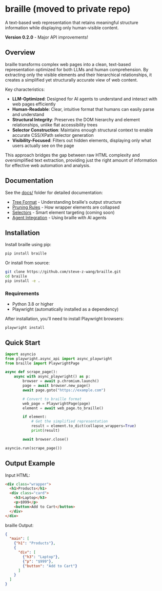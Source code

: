 # braille (moved to private repo)

A text-based web representation that retains meaningful structure information while displaying only human-visible content.

**Version 0.2.0** - Major API improvements!

## Overview

braille transforms complex web pages into a clean, text-based representation optimized for both LLMs and human comprehension. By extracting only the visible elements and their hierarchical relationships, it creates a simplified yet structurally accurate view of web content.

Key characteristics:
- **LLM-Optimized**: Designed for AI agents to understand and interact with web pages efficiently
- **Human-Readable**: Clear, intuitive format that humans can easily parse and understand
- **Structural Integrity**: Preserves the DOM hierarchy and element relationships, unlike flat accessibility trees
- **Selector Construction**: Maintains enough structural context to enable accurate CSS/XPath selector generation
- **Visibility-Focused**: Filters out hidden elements, displaying only what users actually see on the page

This approach bridges the gap between raw HTML complexity and oversimplified text extraction, providing just the right amount of information for effective web automation and analysis.

## Documentation

See the [docs/](docs/) folder for detailed documentation:
- [Tree Format](docs/tree_format.md) - Understanding braille's output structure
- [Pruning Rules](docs/prune_rules.md) - How wrapper elements are collapsed
- [Selectors](docs/selector.md) - Smart element targeting (coming soon)
- [Agent Integration](docs/agent.md) - Using braille with AI agents

## Installation

Install braille using pip:

```bash
pip install braille
```

Or install from source:

```bash
git clone https://github.com/steve-z-wang/braille.git
cd braille
pip install -e .
```

### Requirements

- Python 3.8 or higher
- Playwright (automatically installed as a dependency)

After installation, you'll need to install Playwright browsers:

```bash
playwright install
```

## Quick Start

```python
import asyncio
from playwright.async_api import async_playwright
from braille import PlaywrightPage

async def scrape_page():
    async with async_playwright() as p:
        browser = await p.chromium.launch()
        page = await browser.new_page()
        await page.goto("https://example.com")

        # Convert to braille format
        web_page = PlaywrightPage(page)
        element = await web_page.to_braille()

        if element:
            # Get the simplified representation
            result = element.to_dict(collapse_wrappers=True)
            print(result)

        await browser.close()

asyncio.run(scrape_page())
```

## Output Example

Input HTML:
```html
<div class="wrapper">
  <h1>Products</h1>
  <div class="card">
    <h3>Laptop</h3>
    <p>$999</p>
    <button>Add to Cart</button>
  </div>
</div>
```

braille Output:
```json
{
  "main": [
    {"h1": "Products"},
    {
      "div": [
        {"h3": "Laptop"},
        {"p": "$999"},
        {"button": "Add to Cart"}
      ]
    }
  ]
}
```
